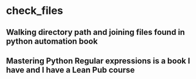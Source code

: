 # check_files

## Walking directory path and joining files found in python automation book

 ## Mastering Python Regular expressions is a book I have and I have a Lean Pub course